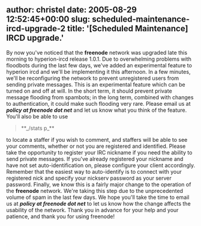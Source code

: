 author: christel
date: 2005-08-29 12:52:45+00:00
slug: scheduled-maintenance-ircd-upgrade-2
title: '[Scheduled Maintenance] IRCD upgrade.'
---

  By now you've noticed that the      **freenode**    network was upgraded late this morning to hyperion-ircd release 1.0.1. Due   to overwhelming problems with floodbots during the last few days, we've   added an experimental feature to hyperion ircd and we'll be implementing   it this afternoon.
In a few minutes, we'll be reconfiguring the network to prevent   unregistered users from sending private messages. This is an experimental   feature which can be turned on and off at will. In the short term, it   should prevent private message flooding from spambots; in the long term,   combined with changes to authentication, it could make such flooding very   rare.  Please email us at **_policy at freenode dot net_** and let   us know what you think of the feature. You'll also be able to use


<blockquote>  **_/stats p_**</blockquote>


to locate a staffer if you wish to comment, and staffers will be able to   see your comments, whether or not you are registered and identified.    Please take the opportunity to register your IRC nickname if you need the   ability to send private messages. If you've already registered your   nickname and have not set auto-identification on, please configure your   client accordingly. Remember that the easiest way to auto-identify is to   connect with your registered nick and specify your nickserv password as   your server password.
Finally, we know this is a fairly major change to the operation of the      **freenode**      network. We're taking this step due to the unprecedented volume of spam in   the last few days. We hope you'll take the time to email us at   **_policy at freenode dot net_** to let us know how the change   affects the usability of the network.
Thank you in advance for your help and your patience, and thank you for   using    freenode!
